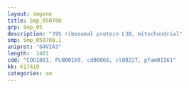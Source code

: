 ```yaml
---
layout: smgene
title: Smp_050700
grp: Smp_05
description: "39S ribosomal protein L38, mitochondrial"
smp: Smp_050700.1
uniprot: "G4VIA3"
length:  1401
cdd: "COG1881, PLN00169, cd00866, cl00227, pfam01161"
kk: K17419
categories: sm
---
```

